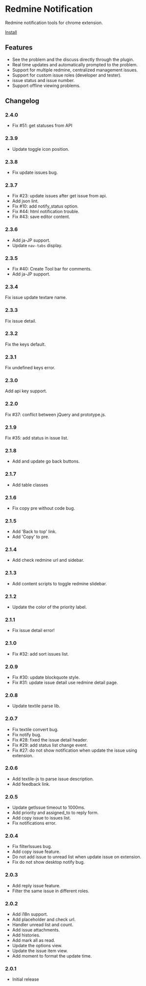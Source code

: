 # Redmine Notification

Redmine notification tools for chrome extension.

[Install](https://chrome.google.com/webstore/detail/cenhhgabijhpobnfnmkigobcefkmhjbj)

## Features

* See the problem and the discuss directly through the plugin.
* Real time updates and automatically prompted to the problem.
* Support for multiple redmine, centralized management issues.
* Support for custom issue roles (developer and tester).
* issue status and issue number.
* Support offline viewing problems.

## Changelog

### 2.4.0

* Fix #51: get statuses from API

### 2.3.9

* Update toggle icon position.

### 2.3.8

* Fix update issues bug.

### 2.3.7

* Fix #23: update issues after get issue from api.
* Add json lint.
* Fix #10: add notify_status option.
* Fix #44: html notification trouble.
* Fix #43: save editor content.

### 2.3.6

* Add ja-JP support.
* Update `nav-tabs` display.

### 2.3.5

* Fix #40: Create Tool bar for comments.
* Add ja-JP support.

### 2.3.4

Fix issue update textare name.

### 2.3.3

Fix issue detail.

### 2.3.2

Fix the keys default.

### 2.3.1

Fix undefined keys error.

### 2.3.0

Add api key support.

### 2.2.0

Fix #37: conflict between jQuery and prototype.js.

### 2.1.9

Fix #35: add status in issue list.

### 2.1.8

* Add and update go back buttons.

### 2.1.7

*  Add table classes

### 2.1.6

* Fix copy pre without code bug.

### 2.1.5

* Add 'Back to top' link.
* Add 'Copy' to pre.

### 2.1.4

* Add check redmine url and sidebar.

### 2.1.3

* Add content scripts to toggle redmine slidebar.

### 2.1.2

* Update the color of the priority label.

### 2.1.1

* Fix issue detail error!

### 2.1.0

* Fix #32: add sort issues list.

### 2.0.9

* Fix #30: update blockquote style.
* Fix #31: update issue detail use redmine detail page.

### 2.0.8

* Update textile parse lib.

### 2.0.7

* Fix textile convert bug.
* Fix notify bug.
* Fix #28: fixed the issue detail header.
* Fix #29: add status list change event.
* Fix #27: do not show notification when update the issue using extension.

### 2.0.6

* Add textile-js to parse issue description.
* Add feedback link.

### 2.0.5

* Update getIssue timeout to 1000ms.
* Add priority and assigned_to to reply form.
* Add copy issue to issues list.
* Fix notifications error.

### 2.0.4

* Fix filterIssues bug.
* Add copy issue feature.
* Do not add issue to unread list when update issue on extension.
* Fix do not show desktop notify bug.

### 2.0.3

* Add reply issue feature.
* Filter the same issue in different roles.

### 2.0.2

* Add i18n support.
* Add placeholder and check url.
* Handler unread list and count.
* Add issue attachments.
* Add histories.
* Add mark all as read.
* Update the options view.
* Update the issue item view.
* Add moment to format the update time.

### 2.0.1

* Initial release
